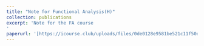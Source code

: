 ```yaml
---
title: "Note for Functional Analysis(H)"
collection: publications
excerpt: 'Note for the FA course
'
paperurl: '[https://icourse.club/uploads/files/0de0128e9581be521c11f50dec5d54b706ede61e.pdf](https://icourse.club/uploads/files/83794b785e90753754162ce4742f92362ed25420.pdf)'
---
```


